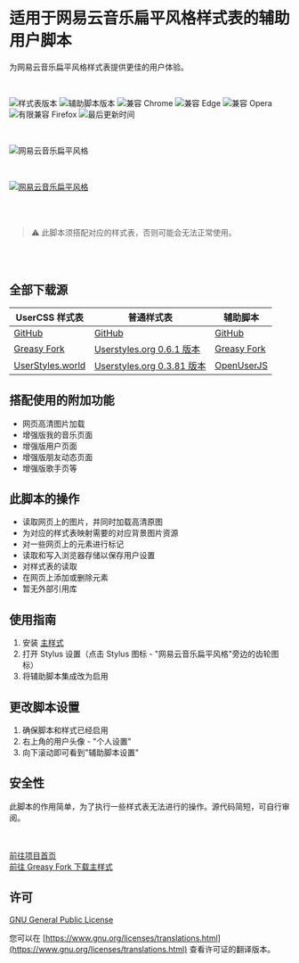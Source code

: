 # 适用于网易云音乐扁平风格样式表的辅助用户脚本
为网易云音乐扁平风格样式表提供更佳的用户体验。


<br>

![样式表版本](https://img.shields.io/badge/dynamic/json?color=blue&label=%E6%A0%B7%E5%BC%8F%E8%A1%A8%E7%89%88%E6%9C%AC&query=%24.stylesheet&url=https://wtonychen.github.io/flatnmusic/VERSIONS&style=for-the-badge&logo=css3)
![辅助脚本版本](https://img.shields.io/badge/dynamic/json?color=orange&label=%E8%BE%85%E5%8A%A9%E8%84%9A%E6%9C%AC%E7%89%88%E6%9C%AC&query=%24.script&url=https://wtonychen.github.io/flatnmusic/VERSIONS&style=for-the-badge&logo=javascript)
![兼容 Chrome](https://img.shields.io/badge/dynamic/json?color=red&label=%E5%85%BC%E5%AE%B9%20Google%20Chrome&logo=google-chrome&style=for-the-badge&logoColor=red&query=%24.gc&url=https://wtonychen.github.io/flatnmusic/COMPATIBILITY)
![兼容 Edge](https://img.shields.io/badge/dynamic/json?color=0078d7&label=%E5%85%BC%E5%AE%B9%20Microsoft%20Edge&logo=microsoft-edge&style=for-the-badge&logoColor=0078d7&query=%24.me&url=https://wtonychen.github.io/flatnmusic/COMPATIBILITY)
![兼容 Opera](https://img.shields.io/badge/dynamic/json?color=ff182d&label=%E5%85%BC%E5%AE%B9%20Opera&logo=opera&style=for-the-badge&logoColor=ff182d&query=%24.o&url=https://wtonychen.github.io/flatnmusic/COMPATIBILITY)
![有限兼容 Firefox](https://img.shields.io/badge/dynamic/json?color=ff7139&label=%E5%85%BC%E5%AE%B9%20Mozilla%20Firefox&logo=firefox-browser&style=for-the-badge&query=%24.mf&url=https://wtonychen.github.io/flatnmusic/COMPATIBILITY)
![最后更新时间](https://img.shields.io/github/last-commit/wTonyChen/flatnmusic?color=blue&label=%E6%9B%B4%E6%96%B0%E6%97%B6%E9%97%B4&style=for-the-badge)



<br>

![网易云音乐扁平风格](https://wtonychen.github.io/flatnmusic/screenshots/repository-open-graph.png)

<br>

[![网易云音乐扁平风格](https://github-readme-stats.vercel.app/api/pin/?username=wTonyChen&repo=flatnmusic)](https://wtonychen.github.io/flatnmusic/)

<br><br>

> ⚠ 此脚本须搭配对应的样式表，否则可能会无法正常使用。

<br><br>

## 全部下载源

| UserCSS 样式表 | 普通样式表 | 辅助脚本 |
| ----------- | ----------- | ----------- |
| [GitHub](https://wtonychen.github.io/flatnmusic/flatnmusic.user.css) | [GitHub](https://wtonychen.github.io/flatnmusic/flatnmusic.min.css) | [GitHub](https://wtonychen.github.io/flatnmusic/flatnmusic.user.js) |
| [Greasy Fork](https://greasyfork.org/scripts/406821) | [Userstyles.org 0.6.1 版本](https://userstyles.org/styles/186848) | [Greasy Fork](https://greasyfork.org/scripts/369688) |
| [UserStyles.world](https://userstyles.world/style/824) | [Userstyles.org 0.3.81 版本](https://userstyles.org/styles/155372) | [OpenUserJS](https://openuserjs.org/scripts/wTonyChen/%E9%80%82%E7%94%A8%E4%BA%8E%E7%BD%91%E6%98%93%E4%BA%91%E9%9F%B3%E4%B9%90%E6%89%81%E5%B9%B3%E9%A3%8E%E6%A0%BC%E6%A0%B7%E5%BC%8F%E8%A1%A8%E7%9A%84%E8%BE%85%E5%8A%A9%E7%94%A8%E6%88%B7%E8%84%9A%E6%9C%AC) |

## 搭配使用的附加功能
- 网页高清图片加载
- 增强版我的音乐页面
- 增强版用户页面
- 增强版朋友动态页面
- 增强版歌手页等

## 此脚本的操作
- 读取网页上的图片，并同时加载高清原图
- 为对应的样式表映射需要的对应背景图片资源
- 对一些网页上的元素进行标记
- 读取和写入浏览器存储以保存用户设置
- 对样式表的读取
- 在网页上添加或删除元素
- 暂无外部引用库

## 使用指南
1. 安装 [主样式](https://greasyfork.org/scripts/406821)
2. 打开 Stylus 设置（点击 Stylus 图标 - "网易云音乐扁平风格"旁边的齿轮图标）
3. 将辅助脚本集成改为启用

## 更改脚本设置
1. 确保脚本和样式已经启用
2. 右上角的用户头像 - "个人设置"
3. 向下滚动即可看到"辅助脚本设置"

## 安全性
此脚本的作用简单，为了执行一些样式表无法进行的操作。源代码简短，可自行审阅。


<br><br>
[前往项目首页](https://github.com/wTonyChen/flatnmusic)<br>
[前往 Greasy Fork 下载主样式](https://greasyfork.org/scripts/406821)


## 许可

[GNU General Public License](https://github.com/wTonyChen/flatnmusic/blob/master/LICENSE)

您可以在 [https://www.gnu.org/licenses/translations.html](https://www.gnu.org/licenses/translations.html) 查看许可证的翻译版本。

